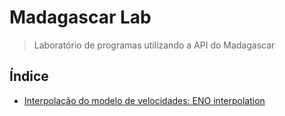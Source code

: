 # Madagascar Lab

> Laboratório de programas utilizando a API do Madagascar

## Índice

- [Interpolação do modelo de velocidades: ENO interpolation](https://github.com/diracks-second-brain/madagascar-lab/tree/main/velocity_eno_interpolation#exemplo-de-interpola%C3%A7%C3%A3o-do-modelo-de-velocidades-eno-interpolation)
